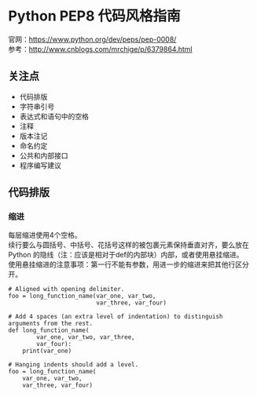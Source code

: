 # Python PEP8 代码风格指南
官网：https://www.python.org/dev/peps/pep-0008/ </br>
参考：http://www.cnblogs.com/mrchige/p/6379864.html
## 关注点
* 代码排版
* 字符串引号
* 表达式和语句中的空格
* 注释
* 版本注记
* 命名约定
* 公共和内部接口
* 程序编写建议
## 代码排版
### 缩进
每层缩进使用4个空格。</br>
续行要么与圆括号、中括号、花括号这样的被包裹元素保持垂直对齐，要么放在 Python 的隐线（注：应该是相对于def的内部块）内部，或者使用悬挂缩进。</br>
使用悬挂缩进的注意事项：第一行不能有参数，用进一步的缩进来把其他行区分开。</br>
```
# Aligned with opening delimiter.
foo = long_function_name(var_one, var_two,
                         var_three, var_four)

# Add 4 spaces (an extra level of indentation) to distinguish arguments from the rest.
def long_function_name(
        var_one, var_two, var_three,
        var_four):
    print(var_one)

# Hanging indents should add a level.
foo = long_function_name(
    var_one, var_two,
    var_three, var_four)
```
